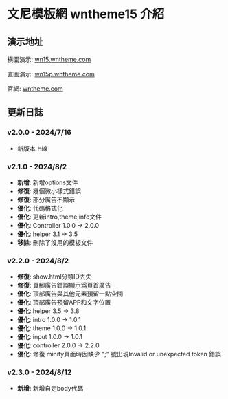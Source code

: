 # 文尼模板網 wntheme15 介紹

## 演示地址

橫圖演示: [wn15.wntheme.com](https://wn15.wntheme.com/) 

直圖演示: [wn15p.wntheme.com](https://wn15p.wntheme.com/) 

官網: [wntheme.com](https://wntheme.com/) 

## 更新日誌

### v2.0.0 - 2024/7/16
- 新版本上線
  
### v2.1.0 - 2024/8/2
- **新增**: 新增options文件
- **修復**: 幾個微小樣式錯誤
- **修復**: 部分廣告不顯示
- **優化**: 代碼格式化
- **優化**: 更新intro,theme,info文件
- **優化**: Controller 1.0.0 -> 2.0.0
- **優化**: helper 3.1 -> 3.5
- **移除**: 刪除了沒用的模板文件
  
### v2.2.0 - 2024/8/2
- **修復**: show.html分類ID丟失
- **修復**: 頁腳廣告錯誤顯示爲頁首廣告
- **優化**: 頂部廣告與其他元素預留一點空間
- **優化**: 頂部廣告預留APP和文字位置
- **優化**: helper 3.5 -> 3.8
- **優化**: intro 1.0.0 -> 1.0.1
- **優化**: theme 1.0.0 -> 1.0.1
- **優化**: input 1.0.0 -> 1.0.1
- **優化**: controller 2.0.0 -> 2.2.0
- **優化**: 修復 minify頁面時因缺少 ";" 號出現Invalid or unexpected token 錯誤

### v2.3.0 - 2024/8/12
- **新增**: 新增自定body代碼
